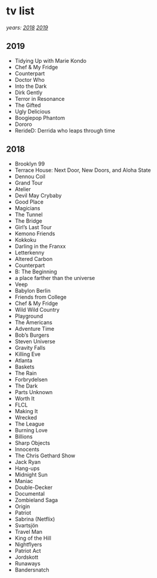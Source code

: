 # tv list
_years: [2018](#2018) [2019](#2019)_

## 2019 <a name="2019"></a>

- Tidying Up with Marie Kondo
- Chef & My Fridge
- Counterpart
- Doctor Who
- Into the Dark
- Dirk Gently
- Terror in Resonance
- The Gifted
- Ugly Delicious
- Boogiepop Phantom
- Dororo
- RerideD: Derrida who leaps through time

## 2018 <a name="2018"></a>

- Brooklyn 99
- Terrace House: Next Door, New Doors, and Aloha State
- Dennou Coil
- Grand Tour
- Atelier
- Devil May Crybaby
- Good Place
- Magicians
- The Tunnel
- The Bridge
- Girl’s Last Tour
- Kemono Friends
- Kokkoku
- Darling in the Franxx
- Letterkenny
- Altered Carbon
- Counterpart
- B: The Beginning
- a place farther than the universe
- Veep
- Babylon Berlin
- Friends from College
- Chef & My Fridge
- Wild Wild Country
- Playground
- The Americans
- Adventure Time
- Bob’s Burgers
- Steven Universe
- Gravity Falls
- Killing Eve
- Atlanta
- Baskets
- The Rain
- Forbrydelsen
- The Dark
- Parts Unknown
- Worth It
- FLCL
- Making It
- Wrecked
- The League
- Burning Love
- Billions
- Sharp Objects
- Innocents
- The Chris Gethard Show
- Jack Ryan
- Hang-ups
- Midnight Sun
- Maniac
- Double-Decker
- Documental
- Zombieland Saga
- Origin
- Patriot
- Sabrina (Netflix)
- Svartsjön
- Travel Man
- King of the Hill
- Nightflyers
- Patriot Act
- Jordskott
- Runaways
- Bandersnatch